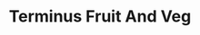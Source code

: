 ---
title: "Terminus Fruit And Veg"
url: /eastbourne/terminus-fruit-and-veg/
shop: Gemüse & Obst
---
